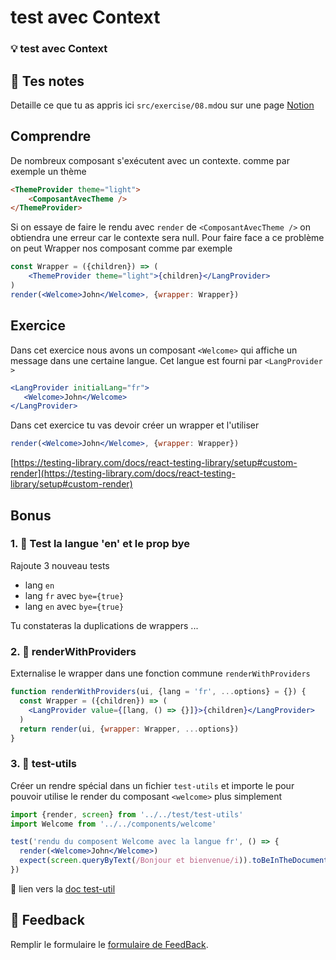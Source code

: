 # test avec Context
### 💡 test avec Context

## 📝 Tes notes

Detaille ce que tu as appris ici `src/exercise/08.md`ou sur une page [Notion](https://go.mikecodeur.com/course-notes-template)

## Comprendre

De nombreux composant s'exécutent avec un contexte. comme par exemple un thème

```html
<ThemeProvider theme="light">
	<ComposantAvecTheme />
</ThemeProvider>
```

Si on essaye de faire le rendu avec `render` de `<ComposantAvecTheme />` on obtiendra une erreur car le contexte sera null. Pour faire face a ce problème on peut Wrapper nos composant comme par exemple 

```jsx
const Wrapper = ({children}) => (
    <ThemeProvider theme="light">{children}</LangProvider>
)
render(<Welcome>John</Welcome>, {wrapper: Wrapper})
```

## Exercice

Dans cet exercice nous avons un composant `<Welcome>` qui affiche un message dans une certaine langue. Cet langue est fourni par `<LangProvider >`

```jsx
<LangProvider initialLang="fr">
   <Welcome>John</Welcome>
</LangProvider>
```

Dans cet exercice tu vas devoir créer un wrapper et l'utiliser 

```jsx
render(<Welcome>John</Welcome>, {wrapper: Wrapper})
```

[https://testing-library.com/docs/react-testing-library/setup#custom-render](https://testing-library.com/docs/react-testing-library/setup#custom-render)

## Bonus

### 1. 🚀 Test la langue 'en' et le prop bye

Rajoute 3 nouveau tests

- lang `en`
- lang `fr` avec `bye={true}`
- lang `en` avec `bye={true}`

Tu constateras la duplications de wrappers ...

### 2. 🚀 renderWithProviders

Externalise le wrapper dans une fonction commune `renderWithProviders`

```jsx
function renderWithProviders(ui, {lang = 'fr', ...options} = {}) {
  const Wrapper = ({children}) => (
    <LangProvider value={[lang, () => {}]}>{children}</LangProvider>
  )
  return render(ui, {wrapper: Wrapper, ...options})
}
```

### 3. 🚀 test-utils

Créer un rendre spécial dans un fichier `test-utils` et importe le pour pouvoir utilise le render du composant `<welcome>` plus simplement 

```jsx
import {render, screen} from '../../test/test-utils'
import Welcome from '../../components/welcome'

test('rendu du composent Welcome avec la langue fr', () => {
  render(<Welcome>John</Welcome>)
  expect(screen.queryByText(/Bonjour et bienvenue/i)).toBeInTheDocument()
})
```

📑 lien vers la [doc test-util](https://testing-library.com/docs/react-testing-library/setup#custom-render)

## 🐜 Feedback

Remplir le formulaire le [formulaire de FeedBack](https://go.mikecodeur.com/cours-react-avis).